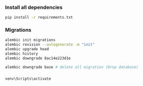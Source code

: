 ### Install all dependencies
```Bash
pip install -r requirements.txt
```

### Migrations
```Bash
alembic init migrations
alembic revision --autogenerate -m "init"
alembic upgrade head
alembic history
alembic downgrade 8ac14e223d1e

alembic downgrade base # delete all migration (Drop database)
```

###
```Bash
venv\Scripts\activate
```